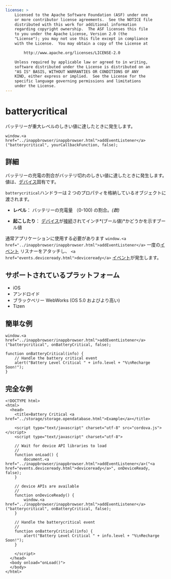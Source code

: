 ```yaml
---
license: >
    Licensed to the Apache Software Foundation (ASF) under one
    or more contributor license agreements.  See the NOTICE file
    distributed with this work for additional information
    regarding copyright ownership.  The ASF licenses this file
    to you under the Apache License, Version 2.0 (the
    "License"); you may not use this file except in compliance
    with the License.  You may obtain a copy of the License at

        http://www.apache.org/licenses/LICENSE-2.0

    Unless required by applicable law or agreed to in writing,
    software distributed under the License is distributed on an
    "AS IS" BASIS, WITHOUT WARRANTIES OR CONDITIONS OF ANY
    KIND, either express or implied.  See the License for the
    specific language governing permissions and limitations
    under the License.
---
```


# batterycritical

バッテリーが重大レベルのしきい値に達したときに発生します。

    window.<a href="../inappbrowser/inappbrowser.html">addEventListener</a>("batterycritical", yourCallbackFunction, false);
    

## 詳細

バッテリーの充電の割合がバッテリ切れのしきい値に達したときに発生します。値は、<a href="../device/device.html">デバイス</a>固有です。

`batterycritical`ハンドラーは 2 つのプロパティを格納しているオブジェクトに渡されます。

*   **レベル**： バッテリーの充電量 （0-100) の割合。*(数)*

*   **起こしたり**： <a href="../device/device.html">デバイス</a>が<a href="../connection/connection.html">接続</a>されてインチ*(ブール値)*かどうかを示すブール値

通常アプリケーションに使用する必要があります `window.<a href="../inappbrowser/inappbrowser.html">addEventListener</a>` 一度の<a href="events.html">イベント</a> リスナーをアタッチし、 `<a href="events.deviceready.html">deviceready</a>` <a href="events.html">イベント</a>が発生します。

## サポートされているプラットフォーム

*   iOS
*   アンドロイド
*   ブラックベリー WebWorks (OS 5.0 およびより高い)
*   Tizen

## 簡単な例

    window.<a href="../inappbrowser/inappbrowser.html">addEventListener</a>("batterycritical", onBatteryCritical, false);
    
    function onBatteryCritical(info) {
        // Handle the battery critical event
        alert("Battery Level Critical " + info.level + "%\nRecharge Soon!");
    }
    

## 完全な例

    <!DOCTYPE html>
    <html>
      <head>
        <title>Battery Critical <a href="../storage/storage.opendatabase.html">Example</a></title>
    
        <script type="text/javascript" charset="utf-8" src="cordova.js"></script>
        <script type="text/javascript" charset="utf-8">
    
        // Wait for device API libraries to load
        //
        function onLoad() {
            document.<a href="../inappbrowser/inappbrowser.html">addEventListener</a>("<a href="events.deviceready.html">deviceready</a>", onDeviceReady, false);
        }
    
        // device APIs are available
        //
        function onDeviceReady() {
            window.<a href="../inappbrowser/inappbrowser.html">addEventListener</a>("batterycritical", onBatteryCritical, false);
        }
    
        // Handle the batterycritical event
        //
        function onBatteryCritical(info) {
            alert("Battery Level Critical " + info.level + "%\nRecharge Soon!");
        }
    
        </script>
      </head>
      <body onload="onLoad()">
      </body>
    </html>
